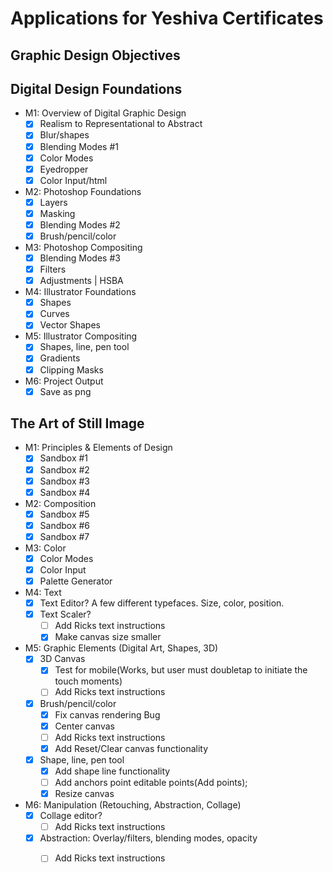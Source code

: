 # Applications for Yeshiva Certificates
## Graphic Design Objectives
## Digital Design Foundations

- M1: Overview of Digital Graphic Design
    - [x] Realism to Representational to Abstract
    - [x] Blur/shapes
    - [x] Blending Modes #1
    - [x] Color Modes
    - [x] Eyedropper
    - [x] Color Input/html
- M2: Photoshop Foundations
    - [x] Layers
    - [x] Masking
    - [x] Blending Modes #2
    - [x] Brush/pencil/color
- M3: Photoshop Compositing
    - [x] Blending Modes #3
    - [x] Filters
    - [x] Adjustments | HSBA
- M4: Illustrator Foundations
    - [x] Shapes
    - [x] Curves
    - [x] Vector Shapes
- M5: Illustrator Compositing
    - [x] Shapes, line, pen tool
    - [x] Gradients
    - [x] Clipping Masks
- M6: Project Output
    - [x] Save as png

## The Art of Still Image

- M1: Principles & Elements of Design
    - [x] Sandbox #1
    - [x] Sandbox #2
    - [x] Sandbox #3
    - [x] Sandbox #4 
- M2: Composition
    - [x] Sandbox #5
    - [x] Sandbox #6
    - [x] Sandbox #7
- M3: Color
    - [x] Color Modes
    - [x] Color Input
    - [x] Palette Generator
- M4: Text
    - [x] Text Editor? A few different typefaces. Size, color, position.
    - [x] Text Scaler?
        - [ ] Add Ricks text instructions
        - [x] Make canvas size smaller
- M5: Graphic Elements (Digital Art, Shapes, 3D)
    - [x] 3D Canvas
        - [x] Test for mobile(Works, but user must doubletap to initiate the touch moments)
        - [ ] Add Ricks text instructions
    - [x] Brush/pencil/color
        - [x] Fix canvas rendering Bug
        - [x] Center canvas
        - [ ] Add Ricks text instructions
        - [x] Add Reset/Clear canvas functionality 
    - [x] Shape, line, pen tool
        - [x] Add shape line functionality
        - [ ] Add anchors point editable points(Add points);
        - [x] Resize canvas
- M6: Manipulation (Retouching, Abstraction, Collage)
    - [x] Collage editor?
        - [ ] Add Ricks text instructions
    - [x] Abstraction: Overlay/filters, blending modes, opacity
        - [ ] Add Ricks text instructions


